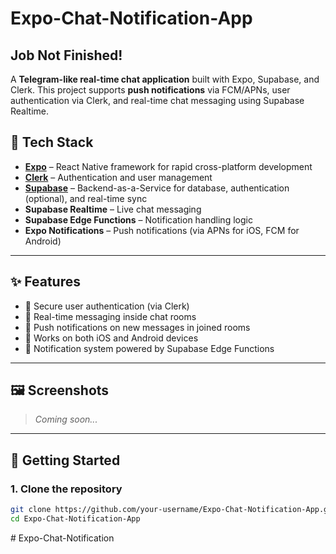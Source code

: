 # Expo-Chat-Notification-App

## Job Not Finished!

A **Telegram-like real-time chat application** built with Expo, Supabase, and Clerk. This project supports **push notifications** via FCM/APNs, user authentication via Clerk, and real-time chat messaging using Supabase Realtime.

## 🔧 Tech Stack

- **[Expo](https://expo.dev/)** – React Native framework for rapid cross-platform development
- **[Clerk](https://clerk.dev/)** – Authentication and user management
- **[Supabase](https://supabase.com/)** – Backend-as-a-Service for database, authentication (optional), and real-time sync
- **Supabase Realtime** – Live chat messaging
- **Supabase Edge Functions** – Notification handling logic
- **Expo Notifications** – Push notifications (via APNs for iOS, FCM for Android)

---

## ✨ Features

- 🔐 Secure user authentication (via Clerk)
- 💬 Real-time messaging inside chat rooms
- 🔔 Push notifications on new messages in joined rooms
- 📲 Works on both iOS and Android devices
- 🧠 Notification system powered by Supabase Edge Functions

---

## 🖼️ Screenshots

> _Coming soon..._

---

## 🚀 Getting Started

### 1. Clone the repository

```bash
git clone https://github.com/your-username/Expo-Chat-Notification-App.git
cd Expo-Chat-Notification-App
```

#   E x p o - C h a t - N o t i f i c a t i o n 
 
 
